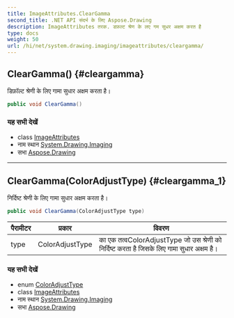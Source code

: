 ```yaml
---
title: ImageAttributes.ClearGamma
second_title: .NET API संदर्भ के लिए Aspose.Drawing
description: ImageAttributes तरक. डफ़ल्ट श्रेण के लए गम सुधर अक्षम करत है
type: docs
weight: 50
url: /hi/net/system.drawing.imaging/imageattributes/cleargamma/
---
```

## ClearGamma() {#cleargamma}

डिफ़ॉल्ट श्रेणी के लिए गामा सुधार अक्षम करता है।

```csharp
public void ClearGamma()
```

### यह सभी देखें

* class [ImageAttributes](../)
* नाम स्थान [System.Drawing.Imaging](../../imageattributes/)
* सभा [Aspose.Drawing](../../../)

---

## ClearGamma(ColorAdjustType) {#cleargamma_1}

निर्दिष्ट श्रेणी के लिए गामा सुधार अक्षम करता है।

```csharp
public void ClearGamma(ColorAdjustType type)
```

| पैरामीटर | प्रकार | विवरण |
| --- | --- | --- |
| type | ColorAdjustType | का एक तत्वColorAdjustType जो उस श्रेणी को निर्दिष्ट करता है जिसके लिए गामा सुधार अक्षम है। |

### यह सभी देखें

* enum [ColorAdjustType](../../coloradjusttype/)
* class [ImageAttributes](../)
* नाम स्थान [System.Drawing.Imaging](../../imageattributes/)
* सभा [Aspose.Drawing](../../../)



